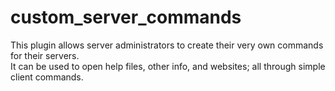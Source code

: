 # custom_server_commands

 This plugin allows server administrators to create their very own commands for their servers. <br>
 It can be used to open help files, other info, and websites; all through simple client commands.
